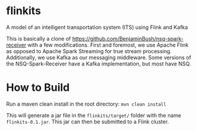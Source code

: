 # flinkits
A model of an intelligent transportation system (ITS) using Flink and Kafka

This is basically a clone of https://github.com/BenjaminBush/nsq-spark-receiver with a few modifications. First and foremost, we use Apache Flink as opposed to Apache Spark Streaming for true stream processing. Additionally, we use Kafka as our messaging middleware. Some versions of the NSQ-Spark-Receiver have a Kafka implementation, but most have NSQ. 


# How to Build
Run a maven clean install in the root directory: `mvn clean install`


This will generate a jar file in the `flinkits/target/` folder with the name `flinkits-0.1.jar`. This jar can then be submitted to a Flink cluster. 
